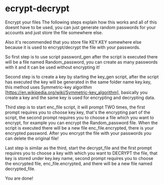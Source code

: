 # ecrypt-decrypt
Encrypt your files
The following steps explain how this works and all of this doesnt have to be used, you can just generate random passwords for your accounts and just store the file somewhere else.

Also it's recommended that you store file KEY.KEY somewhere else because it is used to encrypt/decrypt the file with your passwords.

So first step is to use script password_gen after the script is executed there will be a file named Random_password, you can create as many passwords with it and it can be used without encrypting it!

Second step is to create a key by starting the key_gen script, after the script has executed the key will be generated in the same folder name key.key, this method uses Symmetric-key algorithm [https://en.wikipedia.org/wiki/Symmetric-key_algorithm], basically you create a key and the same key is used for encrypting and decrypting data.

Third step is to start enc_file script, it will prompt TWO times, the first prompt requires you to choose key.key, that's the encrypting part of the script, the second prompt requires you to choose a file which you want to encrypt, for example you can encrypt the Random_password file. When the script is executed there will be a new file enc_file.encrypted, there is your encrypted password. After you encrypt the file with your passwords you can delete the original file!

Last step is similar as the third, start the decrypt_file and the first prompt requires you to choose a key with which you want to DECRYPT the file, that key is stored under key.key name, second prompt requires you to choose the encrypted file, enc_file.encrypted, and there will be a new file named decrypted_file.

You are done!
